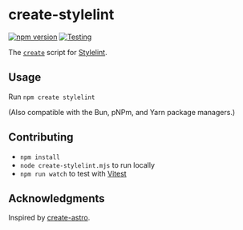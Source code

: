 # create-stylelint

[![npm version](https://img.shields.io/npm/v/create-stylelint)](https://www.npmjs.com/package/create-stylelint)
[![Testing](https://github.com/stylelint/create-stylelint/actions/workflows/testing.yml/badge.svg)](https://github.com/stylelint/create-stylelint/actions/workflows/testing.yml)

The [`create`](https://docs.npmjs.com/cli/commands/npm-init) script for [Stylelint](https://github.com/stylelint/stylelint).

## Usage

Run `npm create stylelint`

(Also compatible with the Bun, pNPm, and Yarn package managers.)

## Contributing

- `npm install`
- `node create-stylelint.mjs` to run locally
- `npm run watch` to test with [Vitest](https://vitest.dev/)

## Acknowledgments

Inspired by [create-astro](https://github.com/withastro/astro/blob/main/packages/create-astro).
